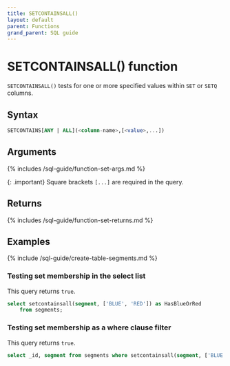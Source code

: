 ```yaml
---
title: SETCONTAINSALL()
layout: default
parent: Functions
grand_parent: SQL guide
---
```


# SETCONTAINSALL() function

`SETCONTAINSALL()` tests for one or more specified values within `SET` or `SETQ` columns.

## Syntax

```sql
SETCONTAINS[ANY | ALL](<column-name>,[<value>,...])
```

## Arguments

{% includes /sql-guide/function-set-args.md %}

{: .important}
Square brackets `[...]` are required in the query.

## Returns

{% includes /sql-guide/function-set-returns.md %}

## Examples

{% include /sql-guide/create-table-segments.md %}

### Testing set membership in the select list

This query returns `true`.

```sql
select setcontainsall(segment, ['BLUE', 'RED']) as HasBlueOrRed  
    from segments;  
```

### Testing set membership as a where clause filter

This query returns `true`.

```sql
select _id, segment from segments where setcontainsall(segment, ['BLUE', 'RED']);
```
